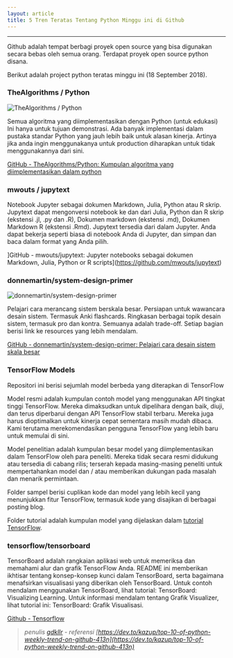 ```yaml
---
layout: article
title: 5 Tren Teratas Tentang Python Minggu ini di Github
---
```


---
Github adalah tempat berbagi proyek open source yang bisa digunakan secara bebas oleh semua orang. Terdapat proyek open source python disana. 

Berikut adalah project python teratas minggu ini (18 September 2018). 

### TheAlgorithms / Python

![TheAlgorithms / Python](https://camo.githubusercontent.com/40b8099e638526dce298f8dc91246173d56e389a/68747470733a2f2f75706c6f61642e77696b696d656469612e6f72672f77696b6970656469612f636f6d6d6f6e732f7468756d622f382f38332f427562626c65736f72742d6564697465642d636f6c6f722e7376672f32323070782d427562626c65736f72742d6564697465642d636f6c6f722e7376672e706e67)

Semua algoritma yang diimplementasikan dengan Python (untuk edukasi)
Ini hanya untuk tujuan demonstrasi. Ada banyak implementasi dalam pustaka standar Python yang jauh lebih baik untuk alasan kinerja. Artinya jika anda ingin menggunakanya untuk production diharapkan untuk tidak menggunakannya dari sini.

[GitHub - TheAlgorithms/Python: Kumpulan algoritma yang diimplementasikan dalam python](https://github.com/TheAlgorithms/Python)

### mwouts / jupytext

Notebook Jupyter sebagai dokumen Markdown, Julia, Python atau R skrip.
Jupytext dapat mengonversi notebook ke dan dari Julia, Python dan R skrip (ekstensi .jl, .py dan .R), Dokumen markdown (ekstensi .md), Dokumen Markdown R (ekstensi .Rmd).
Jupytext tersedia dari dalam Jupyter. Anda dapat bekerja seperti biasa di notebook Anda di Jupyter, dan simpan dan baca dalam format yang Anda pilih.

]GitHub - mwouts/jupytext: Jupyter notebooks sebagai dokumen Markdown, Julia, Python or R scripts](https://github.com/mwouts/jupytext)

### donnemartin/system-design-primer

![donnemartin/system-design-primer](https://camo.githubusercontent.com/e45e39c36eebcc4c66e1aecd4e4145112d8e88e3/687474703a2f2f692e696d6775722e636f6d2f6a6a3341354e382e706e67)

Pelajari cara merancang sistem berskala besar. Persiapan untuk wawancara desain sistem. Termasuk Anki flashcards. Ringkasan berbagai topik desain sistem, termasuk pro dan kontra. Semuanya adalah trade-off. Setiap bagian berisi link ke resources yang lebih mendalam.

[GitHub - donnemartin/system-design-primer: Pelajari cara desain sistem skala besar](https://github.com/donnemartin/system-design-primer)


### TensorFlow Models

Repositori ini berisi sejumlah model berbeda yang diterapkan di TensorFlow

Model resmi adalah kumpulan contoh model yang menggunakan API tingkat tinggi TensorFlow. Mereka dimaksudkan untuk dipelihara dengan baik, diuji, dan terus diperbarui dengan API TensorFlow stabil terbaru. Mereka juga harus dioptimalkan untuk kinerja cepat sementara masih mudah dibaca. Kami terutama merekomendasikan pengguna TensorFlow yang lebih baru untuk memulai di sini.

Model penelitian adalah kumpulan besar model yang diimplementasikan dalam TensorFlow oleh para peneliti. Mereka tidak secara resmi didukung atau tersedia di cabang rilis; terserah kepada masing-masing peneliti untuk mempertahankan model
dan / atau memberikan dukungan pada masalah dan menarik permintaan.

Folder sampel berisi cuplikan kode dan model yang lebih kecil yang menunjukkan fitur TensorFlow, termasuk kode yang disajikan di berbagai posting blog.

Folder tutorial adalah kumpulan model yang dijelaskan dalam [tutorial TensorFlow](https://www.tensorflow.org/tutorials/).

### tensorflow/tensorboard

TensorBoard adalah rangkaian aplikasi web untuk memeriksa dan memahami alur dan grafik TensorFlow Anda.
README ini memberikan ikhtisar tentang konsep-konsep kunci dalam TensorBoard, serta bagaimana menafsirkan visualisasi yang diberikan oleh TensorBoard. Untuk contoh mendalam menggunakan TensorBoard, lihat tutorial: TensorBoard: Visualizing Learning. Untuk informasi mendalam tentang Grafik Visualizer, lihat tutorial ini: TensorBoard: Grafik Visualisasi.

[Github - Tensorflow](https://github.com/tensorflow)

> *penulis [gdkllr](gdkllr) - referensi [https://dev.to/kazup/top-10-of-python-weekly-trend-on-github-413n](https://dev.to/kazup/top-10-of-python-weekly-trend-on-github-413n)*

